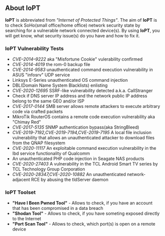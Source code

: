 ## About IoPT

**IoPT** is abbreviated from *"Internet of Protected Things"*. The aim of **IoPT** is to check SoHo(small office/home office) network security state by searching for a vulnerable network connected device(s). By using **IoPT**, you will get know, what security issue(s) do you have and how to fix it.

### IoPT Vulnerability Tests

- *CVE–2014–9222* aka "Misfortune Cookie" vulerability confirmed
- *CVE-2014-4019* the rom-0 backup file
- *CVE-2014-9583* unauthenticated command execution vulnerability in ASUS "infosrv" UDP service
- Linksys E-Series unauthenticated OS command injection
- DBL(Domain Name System Blacklists) enlisting
- *CVE-2020-12695* SSRF-like vulnerability detected a.k.a. CallStranger
- Check if DNS server IP address and the network public IP address belong to the same GEO and/or ISP
- *CVE-2017-0144* SMB server allows remote attackers to execute arbitrary code via crafted packets
- MikroTik RouterOS contains a remote code execution vulnerability aka "Chimay Red"
- *CVE-2017-5135* SNMP authentication bypass(aka StringBleed)
- *CVE-2019-7192,CVE-2019-7194,CVE-2019-7195* A local file inclusion vulnerability that allows an unauthenticated attacker to download files from the QNAP filesystem
- *CVE-2020-11117* An exploitable command execution vulnerability in the lbd service functionality of Qualcomm
- An unauthenticated PHP code injection in Seagate NAS products
- *CVE-2020-27403* A vulnerability in the TCL Android Smart TV series by TCL Technology Group Corporation
- *CVE-2020-28347,CVE-2020-10882* An unauthenticated network-adjacent RCE by abusing the tldServer daemon

### IoPT Toolset

- **"Have I Been Pwned Tool"** - Allows to check, if you have an account that has been compromised in a data breach
- **"Shodan Tool"** - Allows to check, if you have someting exposed directly to the Internet
- **"Port Scan Tool"** - Allows to check, which port(s) is open on a remote device
